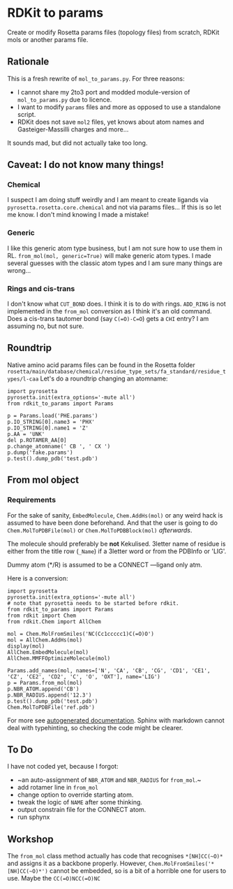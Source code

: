# RDKit to params
Create or modify Rosetta params files (topology files) from scratch, RDKit mols or another params file.

## Rationale
This is a fresh rewrite of ``mol_to_params.py``. For three reasons:

* I cannot share my 2to3 port and modded module-version of ``mol_to_params.py`` due to licence.
* I want to modify `params` files and more as opposed to use a standalone script.
* RDKit does not save ``mol2`` files, yet knows about atom names and Gasteiger-Massilli charges and more...

It sounds mad, but did not actually take too long.

## Caveat: I do not know many things!

### Chemical
I suspect I am doing stuff weirdly and I am meant to create ligands via ``pyrosetta.rosetta.core.chemical`` and not via params files... If this is so let me know. I don't mind knowing I made a mistake!

### Generic
I like this generic atom type business, but I am not sure how to use them in RL.
``from_mol(mol, generic=True)`` will make generic atom types.
I made several guesses with the classic atom types and I am sure many things are wrong...

### Rings and cis-trans
I don't know what `CUT_BOND` does. I think it is to do with rings.
`ADD_RING` is not implemented in the `from_mol` conversion as I think it's an old command.
Does a cis-trans tautomer bond (say `C(=O)-C=O`) gets a `CHI` entry? I am assuming no, but not sure.

## Roundtrip
Native amino acid params files can be found in the Rosetta folder
`rosetta/main/database/chemical/residue_type_sets/fa_standard/residue_types/l-caa`
Let's do a roundtrip changing an atomname:

    import pyrosetta
    pyrosetta.init(extra_options='-mute all')
    from rdkit_to_params import Params
    
    p = Params.load('PHE.params')
    p.IO_STRING[0].name3 = 'PHX'
    p.IO_STRING[0].name1 = 'Z'
    p.AA = 'UNK'
    del p.ROTAMER_AA[0]
    p.change_atomname(' CB ', ' CX ')
    p.dump('fake.params')
    p.test().dump_pdb('test.pdb')

## From mol object
### Requirements
For the sake of sanity, `EmbedMolecule`, `Chem.AddHs(mol)` or any weird hack is assumed to have been done beforehand.
And that the user is going to do `Chem.MolToPDBFile(mol)` or `Chem.MolToPDBBlock(mol)` _afterwards_.

The molecule should preferably be **not** Kekulised.
3letter name of residue is either from the title row (``_Name``) if a 3letter word or from the PDBInfo or 'LIG'.

Dummy atom (*/R) is assumed to be a CONNECT —ligand only atm.

Here is a conversion:

    import pyrosetta
    pyrosetta.init(extra_options='-mute all')
    # note that pyrosetta needs to be started before rdkit.
    from rdkit_to_params import Params
    from rdkit import Chem
    from rdkit.Chem import AllChem
    
    mol = Chem.MolFromSmiles('NC(Cc1ccccc1)C(=O)O')
    mol = AllChem.AddHs(mol)
    display(mol)
    AllChem.EmbedMolecule(mol)
    AllChem.MMFFOptimizeMolecule(mol)
    
    Params.add_names(mol, names=['N', 'CA', 'CB', 'CG', 'CD1', 'CE1', 'CZ', 'CE2', 'CD2', 'C', 'O', 'OXT'], name='LIG') 
    p = Params.from_mol(mol)
    p.NBR_ATOM.append('CB')
    p.NBR_RADIUS.append('12.3')
    p.test().dump_pdb('test.pdb')
    Chem.MolToPDBFile('ref.pdb')

For more see [autogenerated documentation](sphinx-documentation.md). Sphinx with markdown cannot deal with typehinting,
so checking the code might be clearer.

## To Do
I have not coded yet, because I forgot:
* ~an auto-assignment of `NBR_ATOM` and `NBR_RADIUS` for `from_mol`.~
* add rotamer line in `from_mol`
* change option to override starting atom.
* tweak the logic of `NAME` after some thinking.
* output constrain file for the CONNECT atom.
* run sphynx

## Workshop

The `from_mol` class method actually has code that recognises `*[NH]CC(~O)*` and assigns it as a backbone properly.
However, `Chem.MolFromSmiles('*[NH]CC(~O)*')` cannot be embedded, so is a bit of a horrible one for users to use.
Maybe the `CC(=O)NCC(=O)NC`